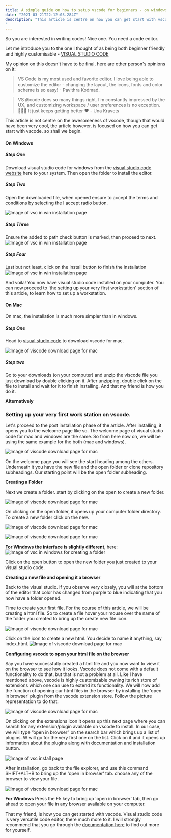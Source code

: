 ```yaml
---
title: A simple guide on how to setup vscode for beginners - on windows and mac OS
date: "2021-03-21T22:12:03.284Z"
description: "This article is centre on how you can get start with vscode.
"
---
```


So you are interested in writing codes! Nice one. You need a code editor.

Let me introduce you to the one I thought of as being both beginner friendly and highly customisable - [VISUAL STUDIO CODE](https://code.visualstudio.com/)

My opinion on this doesn't have to be final, here are other person's opinions on it:

> VS Code is my most used and favorite editor. I love being able to customize the editor - changing the layout, the icons, fonts and color scheme is so easy! - Pavithra Kodmad.

> VS @code does so many things right. I’m constantly impressed by the UX, and customizing workspace / user preferences is no exception. 🙌🏼💯 It just keeps getting better ❤️ - Una Kravets

This article is not centre on the awesomeness of vscode, though that would have been very cool, the article however, is focused on how you can get start with vscode. so shall we begin.

#### On Windows

##### Step One

Download visual studio code for windows from the [visual studio code website]() here to your system. Then open the folder to install the editor.

##### Step Two

Open the downloaded file, when opened ensure to accept the terms and conditions by selecting the I accept radio button.

![Image of vsc in win installation page](./img/win_vsc3.jpeg)

##### Step Three

Ensure the added to path check button is marked, then proceed to next.
![Image of vsc in win installation page](./img/win_vsc2.jpeg)

##### Step Four

Last but not least, click on the install button to finish the installation
![Image of vsc in win installation page](./img/win_vsc1.jpeg)

And voila! You now have visual studio code installed on your computer. You can now proceed to 'the setting up your very first workstation' section of this article, to learn how to set up a workstation.

#### On Mac

On mac, the installation is much more simpler than in windows.

##### Step One

Head to [visual studio code](https://code.visualstudio.com/) to download vscode for mac.

![Image of viscode download page for mac](./img/mac_vsc16.jpeg)

##### Step two

Go to your downloads (on your computer) and unzip the viscode file you just download by double clicking on it.
After unzipping, double click on the file to install and wait for it to finish installing. And that my friend is how you do it.

**Alternatively**

### Setting up your very first work station on vscode.

Let's proceed to the post installation phase of the article.
After installing, it opens you to the welcome page like so. The welcome page of visual studio code for mac and windows are the same. So from here now on, we will be using the same example for the both (mac and windows).

![Image of viscode download page for mac](./img/mac_vsc12.jpeg)

On the welcome page you will see the start heading among the others. Underneath it you have the new file and the open folder or clone repository subheadings. Our starting point will be the open folder subheading.

**Creating a Folder**

Next we create a folder. start by clicking on the open to create a new folder.

![Image of viscode download page for mac](./img/mac_vsc11.jpeg)

On clicking on the open folder, it opens up your computer folder directory. To create a new folder click on the new.

![Image of viscode download page for mac](./img/mac_vsc10.jpeg)

![Image of viscode download page for mac](./img/mac_vsc9.jpeg)

**For Windows the interface is slightly different**, here:
![Image of vsc in windows for creating a folder](./img/win_vsc.jpeg)

Click on the open button to open the new folder you just created to your visual studio code.

**Creating a new file and opening it a browser**

Back to the visual studio. If you observe very closely, you will at the bottom of the editor that color has changed from purple to blue indicating that you now have a folder opened.

Time to create your first file. For the course of this article, we will be creating a html file.
So to create a file hover your mouse over the name of the folder you created to bring up the create new file icon.

![Image of viscode download page for mac](./img/mac_vsc3.jpeg)

Click on the icon to create a new html. You decide to name it anything, say index.html.
![Image of viscode download page for mac](./img/mac_vsc5.jpeg)

**Configuring vscode to open your html file on the browser**

Say you have successfully created a html file and you now want to view it on the browser to see how it looks. Vscode does not come with a default functionality to do that, but that is not a problem at all. Like I have mentioned above, vscode is highly customizable owning its rich store of extensions which one can use to extend its functionality. We will now add the function of opening our html files in the browser by installing the ‘open in browser’ plugin from the vscode extension store. Follow the picture representation to do that:

![Image of viscode download page for mac](./img/mac_vsc2.jpeg)

On clicking on the extensions icon it opens up this next page where you can search for any extension/plugin available on vscode to install. In our case, we will type “open in browser” on the search bar which brings up a list of plugins. W will go for the very first one on the list. Click on it and it opens up information about the plugins along with documentation and installation button.

![Image of vsc install page](./img/mac_vsc1.jpeg)

After installation, go back to the file explorer, and use this command SHIFT+ALT+B to bring up the 'open in browser' tab. choose any of the browser to view your file.

![Image of viscode download page for mac](./img/mac_vsc.jpeg)

**For Windows**
Press the F5 key to bring up 'open in browser' tab, then go ahead to open your file in any browser available on your computer.

That my friend, is how you can get started with vscode. Visual studio code is very versatile code editor, there much more to it. I will strongly recommend that you go through the [documentation here](https://code.visualstudio.com/docs) to find out more for yourself.
